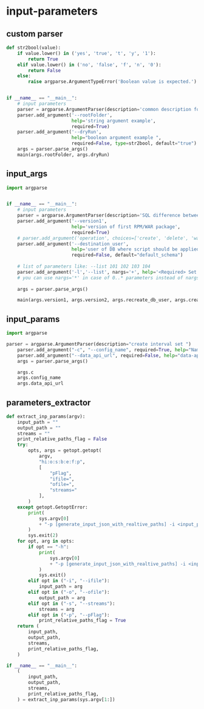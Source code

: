 # input-parameters

## custom parser

<!-- MARKDOWN-AUTO-DOCS:START (CODE:src=../../python/input-parameters/custom-parser.py) -->
<!-- The below code snippet is automatically added from ../../python/input-parameters/custom-parser.py -->
```py
def str2bool(value):
    if value.lower() in ('yes', 'true', 't', 'y', '1'):
        return True
    elif value.lower() in ('no', 'false', 'f', 'n', '0'):
        return False
    else:
        raise argparse.ArgumentTypeError('Boolean value is expected.')


if __name__ == "__main__":
    # input parameters
    parser = argparse.ArgumentParser(description='common description for program')
    parser.add_argument('--rootFolder',
                        help='string argument example',
                        required=True)
    parser.add_argument('--dryRun',
                        help="boolean argument example ",
                        required=False, type=str2bool, default="true")
    args = parser.parse_args()
    main(args.rootFolder, args.dryRun)
```
<!-- MARKDOWN-AUTO-DOCS:END -->



## input_args

<!-- MARKDOWN-AUTO-DOCS:START (CODE:src=../../python/input-parameters/input_args.py) -->
<!-- The below code snippet is automatically added from ../../python/input-parameters/input_args.py -->
```py
import argparse


if __name__ == "__main__":
    # input parameters
    parser = argparse.ArgumentParser(description='SQL difference between two versions of application ')
    parser.add_argument('--version1',
                        help='version of first RPM/WAR package',
                        required=True)
    # parser.add_argument('operation', choices=['create', 'delete', 'waiting_for_execution'])
    parser.add_argument('--destination_user',
                        help='user of DB where script should be applied ',
                        required=False, default="default_schema")
    
    # list of parameters like: --list 101 102 103 104
    parser.add_argument('-l','--list', nargs='+', help='<Required> Set flag', required=True)
    # you can use nargs='*' in case of 0..* parameters instead of nargs='+' that means 1..*
    
    args = parser.parse_args()

    main(args.version1, args.version2, args.recreate_db_user, args.create_user_sql, args.destination_user, True)
```
<!-- MARKDOWN-AUTO-DOCS:END -->



## input_params

<!-- MARKDOWN-AUTO-DOCS:START (CODE:src=../../python/input-parameters/input_params.py) -->
<!-- The below code snippet is automatically added from ../../python/input-parameters/input_params.py -->
```py
import argparse

parser = argparse.ArgumentParser(description="create interval set ")
    parser.add_argument("-c", "--config_name", required=True, help="Name of the YAML configuration file")
    parser.add_argument("--data_api_url", required=False, help="data-api url")
    args = parser.parse_args()

    args.c
    args.config_name
    args.data_api_url
```
<!-- MARKDOWN-AUTO-DOCS:END -->



## parameters_extractor

<!-- MARKDOWN-AUTO-DOCS:START (CODE:src=../../python/input-parameters/parameters_extractor.py) -->
<!-- The below code snippet is automatically added from ../../python/input-parameters/parameters_extractor.py -->
```py
def extract_inp_params(argv):
    input_path = ""
    output_path = ""
    streams = ""
    print_relative_paths_flag = False
    try:
        opts, args = getopt.getopt(
            argv,
            "hi:o:s:b:e:f:p",
            [
                "pFlag",
                "ifile=",
                "ofile=",
                "streams="
            ],
        )
    except getopt.GetoptError:
        print(
            sys.argv[0]
            + "-p [generate_input_json_with_realtive_paths] -i <input_path> -o <output_path> -s <streams>  "
        )
        sys.exit(2)
    for opt, arg in opts:
        if opt == "-h":
            print(
                sys.argv[0]
                + "-p [generate_input_json_with_realtive_paths] -i <input_path> -o <output_path> -s <streams> "
            )
            sys.exit()
        elif opt in ("-i", "--ifile"):
            input_path = arg
        elif opt in ("-o", "--ofile"):
            output_path = arg
        elif opt in ("-s", "--streams"):
            streams = arg
        elif opt in ("-p", "--pFlag"):
            print_relative_paths_flag = True
    return (
        input_path,
        output_path,
        streams,
        print_relative_paths_flag,
    )

if __name__ == "__main__":
    (
        input_path,
        output_path,
        streams,
        print_relative_paths_flag,
    ) = extract_inp_params(sys.argv[1:])
```
<!-- MARKDOWN-AUTO-DOCS:END -->


